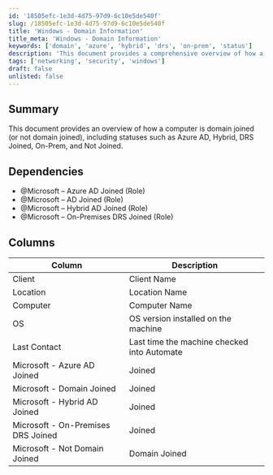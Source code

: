 ```yaml
---
id: '18505efc-1e3d-4d75-97d9-6c10e5de540f'
slug: /18505efc-1e3d-4d75-97d9-6c10e5de540f
title: 'Windows - Domain Information'
title_meta: 'Windows - Domain Information'
keywords: ['domain', 'azure', 'hybrid', 'drs', 'on-prem', 'status']
description: 'This document provides a comprehensive overview of how a computer is domain joined, detailing the different types of domain join statuses including Azure AD, Hybrid, DRS Joined, On-Prem, and Not Joined. It includes dependencies and a detailed column description for better understanding.'
tags: ['networking', 'security', 'windows']
draft: false
unlisted: false
---
```


## Summary

This document provides an overview of how a computer is domain joined (or not domain joined), including statuses such as Azure AD, Hybrid, DRS Joined, On-Prem, and Not Joined.

## Dependencies

- @Microsoft – Azure AD Joined (Role)
- @Microsoft – AD Joined (Role)
- @Microsoft – Hybrid AD Joined (Role)
- @Microsoft – On-Premises DRS Joined (Role)

## Columns

| Column                             | Description                                                       |
|------------------------------------|-------------------------------------------------------------------|
| Client                             | Client Name                                                       |
| Location                           | Location Name                                                     |
| Computer                           | Computer Name                                                     |
| OS                                 | OS version installed on the machine                               |
| Last Contact                       | Last time the machine checked into Automate                       |
| Microsoft - Azure AD Joined        | Joined | Not Joined if the machine is Azure AD joined               |
| Microsoft - Domain Joined          | Joined | Not Joined if the machine is On-Prem AD joined              |
| Microsoft - Hybrid AD Joined       | Joined | Not Joined if the machine is Hybrid AD joined                 |
| Microsoft - On-Premises DRS Joined | Joined | Not Joined if the machine is Device Registration Service (DRS) AD joined |
| Microsoft - Not Domain Joined      | Domain Joined | Not Domain Joined if the machine is joined to a domain     |

